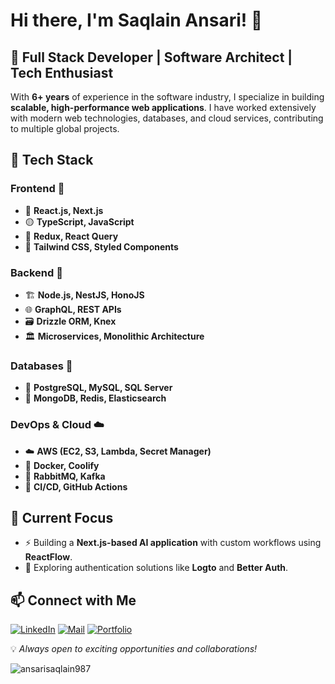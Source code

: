# Hi there, I'm **Saqlain Ansari!** 👋

## 🚀 **Full Stack Developer | Software Architect | Tech Enthusiast**

With **6+ years** of experience in the software industry, I specialize in building **scalable, high-performance web applications**. I have worked extensively with modern web technologies, databases, and cloud services, contributing to multiple global projects.

## 🎨 **Tech Stack**

### **Frontend** 🎨

- 🎯 **React.js, Next.js**
- 🟡 **TypeScript, JavaScript**
- 🔄 **Redux, React Query**
- 🎨 **Tailwind CSS, Styled Components**

### **Backend** 🔧

- 🏗️ **Node.js, NestJS, HonoJS**
- 🌐 **GraphQL, REST APIs**
- 🗃️ **Drizzle ORM, Knex**
- 🏛️ **Microservices, Monolithic Architecture**

### **Databases** 💾

- 🐘 **PostgreSQL, MySQL, SQL Server**
- 🍃 **MongoDB, Redis, Elasticsearch**

### **DevOps & Cloud** ☁️

- ☁️ **AWS (EC2, S3, Lambda, Secret Manager)**
- 🐳 **Docker, Coolify**
- 📡 **RabbitMQ, Kafka**
- 🚀 **CI/CD, GitHub Actions**

<!-- ## 🔥 **Open Source & Contributions**

- 🛠️ Created an [**NPM package**](https://www.npmjs.com/) to validate and parse environment variables. -->

## 🎯 **Current Focus**

- ⚡ Building a **Next.js-based AI application** with custom workflows using **ReactFlow**.
- 🔐 Exploring authentication solutions like **Logto** and **Better Auth**.

## 📫 Connect with Me

[![LinkedIn](https://img.shields.io/badge/linkedin-%230099ff.svg?style=for-the-badge&logo=linkedin&logoColor=white)](https://www.linkedin.com/in/ansarisaqlain987/)
[![Mail](https://img.shields.io/badge/mail-%2340bf80.svg?style=for-the-badge&logo=linkedin&logoColor=white)](mailto:ansarisaqlain987@gmail.com)
[![Portfolio](https://img.shields.io/badge/portfolio-%23ffcc99.svg?style=for-the-badge&logo=linkedin&logoColor=white)](https://www.ansarisaqlain.com/)

💡 *Always open to exciting opportunities and collaborations!*

<p><img align="center" src="https://github-readme-stats.vercel.app/api/top-langs?username=ansarisaqlain987&show_icons=true&locale=en&layout=compact" alt="ansarisaqlain987" /></p>
